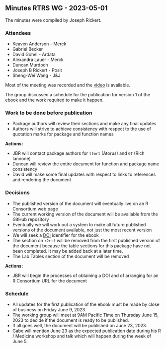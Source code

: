 ## Minutes RTRS WG - 2023-05-01

The minutes were compiled by Joseph Rickert.

### Attendees
* Keaven Anderson - Merck
* Gabriel Becker
* David Gohel -  Ardata
* Alexandra Lauer - Merck
* Duncan Murdoch
* Joseph B Rickert - Posit
* Sheng-Wei Wang - J&J


Most of the meeting was recorded and the [video](https://zoom.us/rec/share/64m_Cq5_g_QMx6HtuL6rUszLFSPmOvauQTCBjYLyenCX6cppmCTnZjFluTArAVTe.647iFLqTFkLh_Xjs?startTime=1685635646000) is available.

The group discussed a schedule for the publication for version 1 of the ebook and the work required to make it happen.

### Work to be done before publication

* Package authors will review their sections and make any final updates
* Authors will strive to achieve consistency with respect to the use of quotation marks for package and function names

**Actions:**

* JBR will contact package authors for `tfmrt` (Atorus) and `GT` (Rich Iannone)
* Duncan will review the entire document for function and package name consistency
* David will make some final updates with respect to links to references and rendering the document

### Decisions

* The published version of the document will eventually live on an R Consortium web page
* The current working version of the document will be available from the GitHub repository
* Eventually we will work out a system to make all future published versions of the document available, not just the most recent version
* We will seek a [DOI](https://www.doi.org/) identifier for the ebook
* The section on `r2rtf` will be removed from the first published version of the document because the table sections for this package have not been completed. It may be added back at a later time.
* The Lab Tables section of the document will be removed

**Actions:**

* JBR will begin the processes of obtaining a DOI and of arranging for an R Consortium URL for the document

### Schedule
* All updates for the first publication of the ebook must be made by close of business on Friday  June 9, 2023.
* The working group will meet at 9AM Pacific Time on Thursday June 15, 2023 to decide if the document is ready to be published.
* If all goes well, the document will be published on June 23, 2023.
* Gabe will mention June 23 as the expected publication date during his R / Medicine workshop and talk which will happen during the week of June 5.

